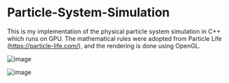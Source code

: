 # Particle-System-Simulation
This is my implementation of the physical particle system simulation in C++ which runs on GPU. The mathematical rules were adopted from Particle Life (https://particle-life.com/), and the rendering is done using OpenGL.

![image](https://github.com/user-attachments/assets/57122023-6bf6-4347-82d4-ea01d938287b)

![image](https://github.com/user-attachments/assets/42a65600-e556-412d-b8ce-d375f8a516d6)
